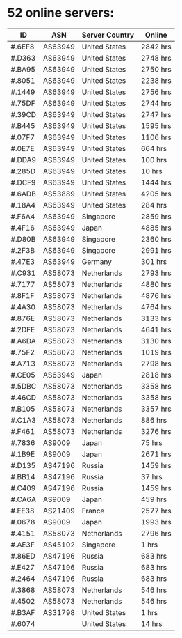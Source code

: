 # 52 online servers:

| ID | ASN | Server Country | Online |
| ------ | ------ | ------ | ------ |
| #.6EF8 | AS63949 | United States | 2842 hrs |
| #.D363 | AS63949 | United States | 2748 hrs |
| #.BA95 | AS63949 | United States | 2750 hrs |
| #.8051 | AS63949 | United States | 2238 hrs |
| #.1449 | AS63949 | United States | 2756 hrs |
| #.75DF | AS63949 | United States | 2744 hrs |
| #.39CD | AS63949 | United States | 2747 hrs |
| #.B445 | AS63949 | United States | 1595 hrs |
| #.07F7 | AS63949 | United States | 1106 hrs |
| #.0E7E | AS63949 | United States | 664 hrs |
| #.DDA9 | AS63949 | United States | 100 hrs |
| #.285D | AS63949 | United States | 10 hrs |
| #.DCF9 | AS63949 | United States | 1444 hrs |
| #.6ADB | AS53889 | United States | 4205 hrs |
| #.18A4 | AS63949 | United States | 284 hrs |
| #.F6A4 | AS63949 | Singapore | 2859 hrs |
| #.4F16 | AS63949 | Japan | 4885 hrs |
| #.D80B | AS63949 | Singapore | 2360 hrs |
| #.2F3B | AS63949 | Singapore | 2991 hrs |
| #.47E3 | AS63949 | Germany | 301 hrs |
| #.C931 | AS58073 | Netherlands | 2793 hrs |
| #.7177 | AS58073 | Netherlands | 4880 hrs |
| #.8F1F | AS58073 | Netherlands | 4876 hrs |
| #.4A30 | AS58073 | Netherlands | 4764 hrs |
| #.876E | AS58073 | Netherlands | 3133 hrs |
| #.2DFE | AS58073 | Netherlands | 4641 hrs |
| #.A6DA | AS58073 | Netherlands | 3130 hrs |
| #.75F2 | AS58073 | Netherlands | 1019 hrs |
| #.A713 | AS58073 | Netherlands | 2798 hrs |
| #.CE05 | AS63949 | Japan | 2818 hrs |
| #.5DBC | AS58073 | Netherlands | 3358 hrs |
| #.46CD | AS58073 | Netherlands | 3358 hrs |
| #.B105 | AS58073 | Netherlands | 3357 hrs |
| #.C1A3 | AS58073 | Netherlands | 886 hrs |
| #.F461 | AS58073 | Netherlands | 3276 hrs |
| #.7836 | AS9009 | Japan | 75 hrs |
| #.1B9E | AS9009 | Japan | 2671 hrs |
| #.D135 | AS47196 | Russia | 1459 hrs |
| #.BB14 | AS47196 | Russia | 37 hrs |
| #.C409 | AS47196 | Russia | 1459 hrs |
| #.CA6A | AS9009 | Japan | 459 hrs |
| #.EE38 | AS21409 | France | 2577 hrs |
| #.0678 | AS9009 | Japan | 1993 hrs |
| #.4151 | AS58073 | Netherlands | 2796 hrs |
| #.AE3F | AS45102 | Singapore | 1 hrs |
| #.86ED | AS47196 | Russia | 683 hrs |
| #.E427 | AS47196 | Russia | 683 hrs |
| #.2464 | AS47196 | Russia | 683 hrs |
| #.3868 | AS58073 | Netherlands | 546 hrs |
| #.4502 | AS58073 | Netherlands | 546 hrs |
| #.B3AF | AS31798 | United States | 1 hrs |
| #.6074 |  | United States | 14 hrs |

